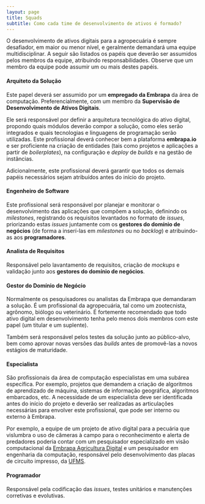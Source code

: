 ```yaml
---
layout: page
title: Squads
subtitle: Como cada time de desenvolvimento de ativos é formado?
---
```


O desenvolvimento de ativos digitais para a agropecuária é sempre desafiador, em maior ou menor nível, e geralmente demandará uma equipe multidisciplinar. A seguir são listados os papéis que deverão ser assumidos pelos membros da equipe, atribuindo responsabilidades. Observe que um membro da equipe pode assumir um ou mais destes papéis.

#### Arquiteto da Solução

Este papel deverá ser assumido por um **empregado da Embrapa** da área de computação. Preferencialmente, com um membro da **Supervisão de Desenvolvimento de Ativos Digitais**.

Ele será responsável por definir a arquitetura tecnológica do ativo digital, propondo quais módulos deverão compor a solução, como eles serão integrados e quais tecnologias e linguagens de programação serão utilizadas. Este profissional deverá conhecer bem a plataforma **embrapa.io** e ser proficiente na criação de entidades (tais como projetos e aplicações a partir de _boilerplates_), na configuração e _deploy_ de _builds_ e na gestão de instâncias. 

Adicionalmente, este profissional deverá garantir que todos os demais papéis necessários sejam atribuídos antes do início do projeto.

#### Engenheiro de Software

Este profissional será responsável por planejar e monitorar o desenvolvimento das aplicações que compõem a solução, definindo os _milestones_, registrando os requisitos levantados no formato de _issues_, priorizando estas _issues_ juntamente com os **gestores do domínio de negócios** (de forma a inserí-las em _milestones_ ou no _backlog_) e atribuindo-as aos **programadores**.

#### Analista de Requisitos

Responsável pelo lavantamento de requisitos, criação de _mockups_ e validação junto aos **gestores do domínio de negócios**.

#### Gestor do Domínio de Negócio

Normalmente os pesquisadores ou analistas da Embrapa que demandaram a solução. É um profissional da agropecuária, tal como um zootecnista, agrônomo, biólogo ou veterinário. É fortemente recomendado que todo ativo digital em desenvolvimento tenha pelo menos dois membros com este papel (um titular e um suplente).

Também será responsável pelos testes da solução junto ao público-alvo, bem como aprovar novas versões das _builds_ antes de promovê-las a novos estágios de maturidade.

#### Especialista

São profissionais da área de computação especialistas em uma subárea específica. Por exemplo, projetos que demandem a criação de algoritmos de aprendizado de máquina, sistemas de informação geográfica, algoritmos embarcados, etc. A necessidade de um especialista deve ser identificada antes do início do projeto e deverão ser realizadas as articulações necessárias para envolver este profissional, que pode ser interno ou externo à Embrapa.

Por exemplo, a equipe de um projeto de ativo digital para a pecuária que vislumbra o uso de câmeras à campo para o reconhecimento e alerta de predadores poderia contar com um pesquisador especializado em visão computacional da [Embrapa Agricultura Digital](https://www.embrapa.br/agricultura-digital) e um pesquisador em engenharia da computação, responsável pelo desenvolvimento das placas de circuito impresso, da [UFMS](https://www.ufms.br/).

#### Programador

Responsável pela codificação das _issues_, testes unitários e manutenções corretivas e evolutivas.

